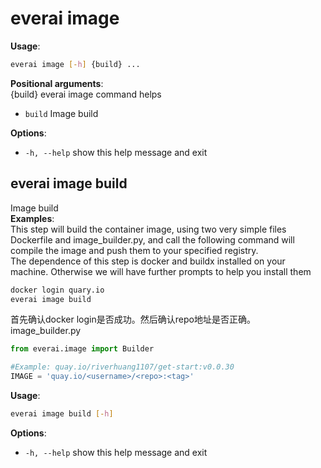 # everai image
**Usage**:  
```bash
everai image [-h] {build} ...
```

**Positional arguments**:  
  {build}     everai image command helps  
* `build`     Image build

**Options**:  
* `-h, --help`  show this help message and exit  

## everai image build    
Image build  
**Examples**:  
This step will build the container image, using two very simple files Dockerfile and image_builder.py, and call the following command will compile the image and push them to your specified registry.  
The dependence of this step is docker and buildx installed on your machine. Otherwise we will have further prompts to help you install them
```bash
docker login quary.io  
everai image build
```

首先确认docker login是否成功。然后确认repo地址是否正确。  
image_builder.py
```python
from everai.image import Builder

#Example: quay.io/riverhuang1107/get-start:v0.0.30
IMAGE = 'quay.io/<username>/<repo>:<tag>'
```

**Usage**:  
```bash
everai image build [-h]
```
**Options**:  
  * `-h, --help`  show this help message and exit

